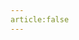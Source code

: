 ```yaml
---
article:false
---
```


[^jai_generics_2014]: Jai, Generics class Java, W3schools, https://www.w3schools.blog/generics-class-java

[^Ascencio]: Ascencio, A. and Campos, E., 2008. Fundamentos Da Programação De Computadores. São Paulo: Pearson Prentice Hall.

[^caelumoo]: Caelum. Java e Orientação a Objetos - Curso fj-11.

[^camel]: Oracle. Code Conventions for the Java Programming Language: 9. Naming Conventions [https://www.oracle.com/java/technologies/javase/codeconventions-namingconventions.html](https://www.oracle.com/java/technologies/javase/codeconventions-namingconventions.html) (Acessado em 17/07/2021)

[^Deitel]:P.D. DEITEL e H. Deitel.JAVA: como programar, 10a Edição.Pearson, 2016.


[^Dornelles]:Nemora  Dornelles.As 15 principais linguagens de programação do mundo! | Becode. [https://becode.com.br/principais-linguagens-de-programacao/](https://becode.com.br/principais-linguagens-de-programacao/). (Acessado em 15/08/2019).

[^Farrer]: Farrer, H., 1999. Algoritmos Estruturados. Rio de Janeiro: LTC Editora.

[^Forbellone]:Forbellone, A. and Eberspacher, H., 2000. Lógica De Programação. Sao Paulo: Makron Books.

[^GAMMA]: GAMMA, Erich. et al. Padrões de projetos: Soluções reutilizáveis de software orientados a objetos Bookman editora, 2009.

[^java16]: Oracle. Oracle Announces Java 16 [https://www.oracle.com/news/announcement/oracle-announces-java-16-031621.html](https://www.oracle.com/news/announcement/oracle-announces-java-16-031621.html) (Acessado em 15/07/2021) 

[^k19oo]: K19-Treinamentos. (2013). Orientação a Objetos em Java, 220.

[^Manzano]: Manzano, J. and Oliveira, J., 2005. Algoritmos. 17th ed. São Paulo (SP): Érica.

[^Oracle]:Oracle."Hello World!" for Microsoft Windows (The Java™Tutorials > Getting Started> The "Hello World!" Application). [https://docs.oracle.com/javase/tutorial/getStarted/cupojava/win32.html](https://docs.oracle.com/javase/tutorial/getStarted/cupojava/win32.html). (Acessado em 07/08/2019).

[^Pires]:Jackson Pires .O que é Programação Orientada a Objetos e porque você precisa saber! [https://becode.com.br/programacao-orientada-a-objetos-poo/](https://becode.com.br/programacao-orientada-a-objetos-poo/). (Acessado em 15/08/2019) 

[^Salvetti]: Salvetti, D. and Barbosa, L., 1998. Algoritmos. São Paulo: Makron Books.

[^Santos]:R. Santos.Introdução à programação orientada a objetos usando Java. Campus, 2003.ISBN:9788535212068.

[^Takenami]: Takenami, Igor. Introdução a Programação Orientada a Objetos. Salvador. 2011. (Apostila).

[^Tedesco]:Kennedy Tedesco. Linguagens e paradigmas de programação - Blog da TreinaWeb. [https://www.treinaweb.com.br/blog/linguagens-e-paradigmas-de-programacao/](https://www.treinaweb.com.br/blog/linguagens-e-paradigmas-de-programacao/). (Acessado em 07/08/2019).

[^Bacala]:Bacalá, Sílvio. Página do Professor Sílvio Bacalá Júnior. [http://www.facom.ufu.br/~bacala/POO/](http://www.facom.ufu.br/~bacala/POO/)

[^UFF]: Leandro A. F. Fernandes, Marcos Lage, Isabel Rosseti. 2ª Lista de Exercícios Orientação a Objetos. Universidade Federal Fluminense, Instituto de Computação, Departamento de Ciência da Computação, Programação de Computadores II

[^Jenkov]:Jakob Jenkov. Tutorials for Software Developers and Technopreneurs! [http://tutorials.jenkov.com/](http://tutorials.jenkov.com/). (Acessado em 03/11/2021) 


[^DevMediaEve]:Thiago. Trabalhando com eventos na GUI do Java [https://www.devmedia.com.br/trabalhando-com-eventos-na-gui-do-java/25898](https://www.devmedia.com.br/trabalhando-com-eventos-na-gui-do-java/25898). (Acessado em 23/09/2022) 


[^DevMediaConv]:Conversões em Java [https://www.devmedia.com.br/conversoes-em-java/2695](https://www.devmedia.com.br/conversoes-em-java/2695). (Acessado em 05/10/2022) 

[^AluraColl]: Java Collections: Dominando Listas, Sets e Mapas. [https://www.alura.com.br/conteudo/java-collections--amp](https://www.alura.com.br/conteudo/java-collections--amp). (Acessado em 21/10/2022) 


[^ExercitandoUML]: Melo, Ana Cristina. Exercitando Modelagem em Uml. ISBN-10: 8574522546


[^IBM]:IBM Cloud Education. Arquitetura de três camadas (tiers). [https://www.ibm.com/br-pt/cloud/learn/three-tier-architecture](https://www.ibm.com/br-pt/cloud/learn/three-tier-architecture). (Acessado em 01/02/2023) 



[^JakartaEE]:The Jakarta EE Tutorial. Distributed Multitiered Applications [https://eclipse-ee4j.github.io/jakartaee-tutorial/#distributed-multitiered-applications](https://eclipse-ee4j.github.io/jakartaee-tutorial/#distributed-multitiered-applications). (Acessado em 01/02/2023) 


[^JAVAGUIDES]:Three Tier (Three Layer) Architecture in Spring MVC Web Application.[https://www.javaguides.net/2020/07/three-tier-three-layer-architecture-in-spring-mvc-web-application.html](https://www.javaguides.net/2020/07/three-tier-three-layer-architecture-in-spring-mvc-web-application.html). (Acessado em 02/02/2023) 

[^IBMthree]:What is three-tier architecture?.[https://www.ibm.com/topics/three-tier-architecture](https://www.ibm.com/topics/three-tier-architecture). (Acessado em 02/02/2023) 


[^ZUP_DATA]:API de data do Java: domine o uso de data no seu código [https://www.zup.com.br/blog/api-de-data-do-java](https://www.zup.com.br/blog/api-de-data-do-java)

[^DEVMEDIA_ASSYNC]:Processamento assíncrono em Java com Future e FutureTask [https://www.devmedia.com.br/processamento-assincrono-em-java-com-future-e-futuretask/33851](https://www.devmedia.com.br/processamento-assincrono-em-java-com-future-e-futuretask/33851)

[^CodeGymQueue]:Java Queue Interface e suas implementações [https://codegym.cc/pt/groups/posts/pt.307.java-queue-interface-e-suas-implementacoes](https://codegym.cc/pt/groups/posts/pt.307.java-queue-interface-e-suas-implementacoes). 




[^devparalelismo]:Implementando Paralelismo com Virtual Threads no Java 21? [https://dev.to/cassunde/implementando-paralelismo-com-virtual-threads-no-java-21-3om8](https://dev.to/cassunde/implementando-paralelismo-com-virtual-threads-no-java-21-3om8).


[^Coffeeandtips]:Explorando Virtual Threads no Java 21 [https://www.coffeeandtips.com/post/explorando-virtual-threads-no-java-21](https://www.coffeeandtips.com/post/explorando-virtual-threads-no-java-21).
virtual-threads